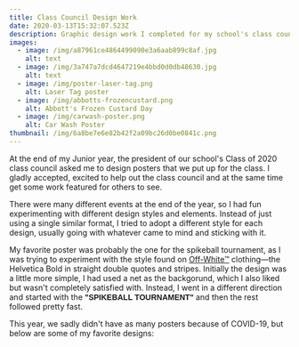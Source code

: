 ```yaml
---
title: Class Council Design Work
date: 2020-03-13T15:32:07.523Z
description: Graphic design work I completed for my school's class council
images:
  - image: /img/a87961ce4864499090e3a6aab899c8af.jpg
    alt: text
  - image: /img/3a747a7dcd4647219e4bbd0d0db48630.jpg
    alt: text
  - image: /img/poster-laser-tag.png
    alt: Laser Tag poster
  - image: /img/abbotts-frozencustard.png
    alt: Abbott's Frozen Custard Day
  - image: /img/carwash-poster.png
    alt: Car Wash Poster
thumbnail: /img/6a8be7e6e82b42f2a09bc26d0be0841c.png
---
```

At the end of my Junior year, the president of our school's Class of 2020 class council asked me to design posters that we put up for the class. I gladly accepted, excited to help out the class council and at the same time get some work featured for others to see.

There were many different events at the end of the year, so I had fun experimenting with different design styles and elements. Instead of just using a single similar format, I tried to adopt a different style for each design, usually going with whatever came to mind and sticking with it. 

My favorite poster was probably the one for the spikeball tournament, as I was trying to experiment with the style found on [Off-White™️](https://off---white.com) clothing—the Helvetica Bold in straight double quotes and stripes. Initially the design was a little more simple, I had used a net as the backgorund, which I also liked but wasn't completely satisfied with. Instead, I went in a different direction and started with the <span style="font-family:helvetica; font-weight:bold;">"SPIKEBALL TOURNAMENT"</span> and then the rest followed pretty fast.

This year, we sadly didn't have as many posters because of COVID-19, but below are some of my favorite designs: